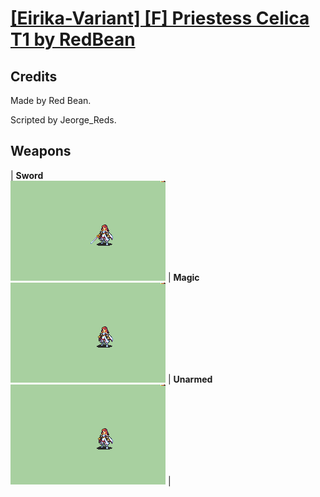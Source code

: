 # [\[Eirika-Variant\] \[F\] Priestess Celica T1 by RedBean](./)
## Credits

Made by Red Bean.

Scripted by Jeorge_Reds.

## Weapons

| <b>Sword</b><br/><img alt="Sword animation" src="./1.%20Sword%20(T1)/Sword.gif"/> | <b>Magic</b><br/><img alt="Magic animation" src="./6.%20Magic%20(T1)/Magic.gif"/> | <b>Unarmed</b><br/><img alt="Unarmed animation" src="./8.%20Unarmed%20(T1)/Unarmed.gif"/> |
